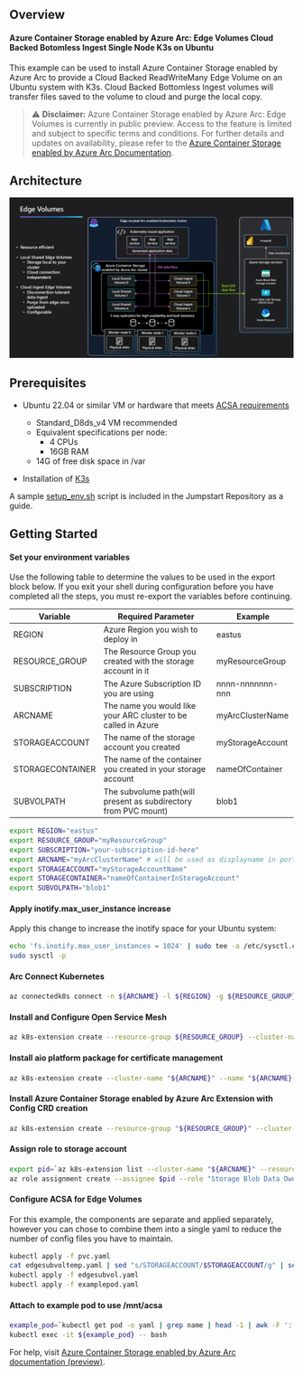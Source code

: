 ## Overview

#### Azure Container Storage enabled by Azure Arc: Edge Volumes Cloud Backed Botomless Ingest Single Node K3s on Ubuntu
This example can be used to install Azure Container Storage enabled by Azure Arc to provide a Cloud Backed ReadWriteMany Edge Volume on an Ubuntu system with K3s.
Cloud Backed Bottomless Ingest volumes will transfer files saved to the volume to cloud and purge the local copy. 

> ⚠️ **Disclaimer:** Azure Container Storage enabled by Azure Arc: Edge Volumes is currently in public preview. Access to the feature is limited and subject to specific terms and conditions. For further details and updates on availability, please refer to the [Azure Container Storage enabled by Azure Arc Documentation](https://learn.microsoft.com/en-us/azure/azure-arc/container-storage/overview).

## Architecture
![Azure Container Storage enabled by Azure Arc Diagram.](./esaEdgeVolumes.png)

## Prerequisites
* Ubuntu 22.04 or similar VM or hardware that meets [ACSA requirements](https://learn.microsoft.com/en-us/azure/azure-arc/container-storage/prepare-linux#minimum-hardware-requirements)
  * Standard_D8ds_v4 VM recommended
  * Equivalent specifications per node:
    * 4 CPUs
    * 16GB RAM
  * 14G of free disk space in /var

* Installation of [K3s](https://docs.k3s.io/quick-start)

A sample [setup_env.sh](setup_env.sh) script is included in the Jumpstart Repository as a guide. 

## Getting Started

#### Set your environment variables
Use the following table to determine the values to be used in the export block below. If you exit your shell during configuration before you have completed all the steps, you must re-export the variables before continuing.  

|Variable        | Required Parameter                                             | Example |
|----------------|----------------------------------------------------------------|-----------------|
|REGION          | Azure Region you wish to deploy in                             | eastus          |
|RESOURCE_GROUP  | The Resource Group you created with the storage account in it  | myResourceGroup |
|SUBSCRIPTION    | The Azure Subscription ID you are using                        | nnnn-nnnnnnn-nnn|
|ARCNAME         | The name you would like your ARC cluster to be called in Azure | myArcClusterName|
|STORAGEACCOUNT  | The name of the storage account you created                    | myStorageAccount|
|STORAGECONTAINER| The name of the container you created in your storage account  | nameOfContainer |
|SUBVOLPATH      | The subvolume path(will present as subdirectory from PVC mount)| blob1           |

```bash
export REGION="eastus"
export RESOURCE_GROUP="myResourceGroup"
export SUBSCRIPTION="your-subscription-id-here"
export ARCNAME="myArcClusterName" # will be used as displayname in portal
export STORAGEACCOUNT="myStorageAccountName"
export STORAGECONTAINER="nameOfContainerInStorageAccount"
export SUBVOLPATH="blob1"
```

#### Apply inotify.max_user_instance increase
Apply this change to increase the inotify space for your Ubuntu system: 

```bash
echo 'fs.inotify.max_user_instances = 1024' | sudo tee -a /etc/sysctl.conf
sudo sysctl -p
```

#### Arc Connect Kubernetes
```bash
az connectedk8s connect -n ${ARCNAME} -l ${REGION} -g ${RESOURCE_GROUP} --subscription ${SUBSCRIPTION}
```

#### Install and Configure Open Service Mesh
```bash
az k8s-extension create --resource-group ${RESOURCE_GROUP} --cluster-name ${ARCNAME} --cluster-type connectedClusters --extension-type Microsoft.openservicemesh --scope cluster --name osm --config "osm.osm.featureFlags.enableWASMStats=false" --config "osm.osm.enablePermissiveTrafficPolicy=false" --config "osm.osm.configResyncInterval=10s" --config "osm.osm.osmController.resource.requests.cpu=100m" --config "osm.osm.osmBootstrap.resource.requests.cpu=100m" --config "osm.osm.injector.resource.requests.cpu=100m"
```

#### Install aio platform package for certificate management
```bash
az k8s-extension create --cluster-name "${ARCNAME}" --name "${ARCNAME}-certmgr" --resource-group "${RESOURCE_GROUP}" --cluster-type connectedClusters --release-train preview --extension-type microsoft.iotoperations.platform --scope cluster --release-namespace cert-manager
```

#### Install Azure Container Storage enabled by Azure Arc Extension with Config CRD creation
```bash
az k8s-extension create --resource-group "${RESOURCE_GROUP}" --cluster-name "${ARCNAME}" --cluster-type connectedClusters --name "acsa-`mktemp -u XXXXXX`" --extension-type microsoft.arc.containerstorage --config feature.diskStorageClass="default,local-path" --config  edgeStorageConfiguration.create=true
```

#### Assign role to storage account
```bash
export pid=`az k8s-extension list --cluster-name "${ARCNAME}" --resource-group "${RESOURCE_GROUP}" --cluster-type connectedClusters | jq --arg extType "microsoft.arc.containerstorage" 'map(select(.extensionType == $extType)) | .[] | .identity.principalId' -r`
az role assignment create --assignee $pid --role "Storage Blob Data Owner" --scope "/subscriptions/${SUBSCRIPTION}/resourceGroups/${RESOURCE_GROUP}/providers/Microsoft.Storage/storageAccounts/${STORAGEACCOUNT}"
```

#### Configure ACSA for Edge Volumes 
For this example, the components are separate and applied separately, however you can chose to combine them into a single yaml to reduce the number of config files you have to maintain. 

```bash
kubectl apply -f pvc.yaml
cat edgesubvoltemp.yaml | sed "s/STORAGEACCOUNT/$STORAGEACCOUNT/g" | sed "s/STORAGECONTAINER/$STORAGECONTAINER/g" > edgesubvol.yaml
kubectl apply -f edgesubvol.yaml
kubectl apply -f examplepod.yaml
```

#### Attach to example pod to use /mnt/acsa
```bash
example_pod=`kubectl get pod -o yaml | grep name | head -1 | awk -F ':' '{print $2}'`
kubectl exec -it ${example_pod} -- bash
```

For help, visit [Azure Container Storage enabled by Azure Arc documentation (preview)](https://learn.microsoft.com/en-us/azure/azure-arc/container-storage/).
